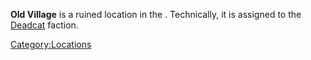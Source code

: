 **Old Village** is a ruined location in the [](Cannibal_Plains.md). Technically, it is assigned to the
[Deadcat](Deadcat.md "wikilink") faction.

[Category:Locations](Category:Locations "wikilink")